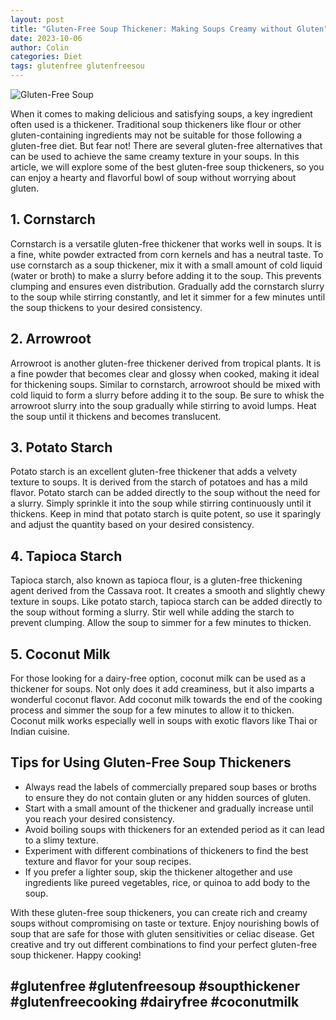 ```yaml
---
layout: post
title: "Gluten-Free Soup Thickener: Making Soups Creamy without Gluten"
date: 2023-10-06
author: Colin
categories: Diet
tags: glutenfree glutenfreesou
---
```


![Gluten-Free Soup](https://source.unsplash.com/1600x900/?gluten-free-soup)

When it comes to making delicious and satisfying soups, a key ingredient often used is a thickener. Traditional soup thickeners like flour or other gluten-containing ingredients may not be suitable for those following a gluten-free diet. But fear not! There are several gluten-free alternatives that can be used to achieve the same creamy texture in your soups. In this article, we will explore some of the best gluten-free soup thickeners, so you can enjoy a hearty and flavorful bowl of soup without worrying about gluten.

## 1. Cornstarch

Cornstarch is a versatile gluten-free thickener that works well in soups. It is a fine, white powder extracted from corn kernels and has a neutral taste. To use cornstarch as a soup thickener, mix it with a small amount of cold liquid (water or broth) to make a slurry before adding it to the soup. This prevents clumping and ensures even distribution. Gradually add the cornstarch slurry to the soup while stirring constantly, and let it simmer for a few minutes until the soup thickens to your desired consistency.

## 2. Arrowroot

Arrowroot is another gluten-free thickener derived from tropical plants. It is a fine powder that becomes clear and glossy when cooked, making it ideal for thickening soups. Similar to cornstarch, arrowroot should be mixed with cold liquid to form a slurry before adding it to the soup. Be sure to whisk the arrowroot slurry into the soup gradually while stirring to avoid lumps. Heat the soup until it thickens and becomes translucent.

## 3. Potato Starch

Potato starch is an excellent gluten-free thickener that adds a velvety texture to soups. It is derived from the starch of potatoes and has a mild flavor. Potato starch can be added directly to the soup without the need for a slurry. Simply sprinkle it into the soup while stirring continuously until it thickens. Keep in mind that potato starch is quite potent, so use it sparingly and adjust the quantity based on your desired consistency.

## 4. Tapioca Starch

Tapioca starch, also known as tapioca flour, is a gluten-free thickening agent derived from the Cassava root. It creates a smooth and slightly chewy texture in soups. Like potato starch, tapioca starch can be added directly to the soup without forming a slurry. Stir well while adding the starch to prevent clumping. Allow the soup to simmer for a few minutes to thicken.

## 5. Coconut Milk

For those looking for a dairy-free option, coconut milk can be used as a thickener for soups. Not only does it add creaminess, but it also imparts a wonderful coconut flavor. Add coconut milk towards the end of the cooking process and simmer the soup for a few minutes to allow it to thicken. Coconut milk works especially well in soups with exotic flavors like Thai or Indian cuisine.

## Tips for Using Gluten-Free Soup Thickeners

- Always read the labels of commercially prepared soup bases or broths to ensure they do not contain gluten or any hidden sources of gluten.
- Start with a small amount of the thickener and gradually increase until you reach your desired consistency.
- Avoid boiling soups with thickeners for an extended period as it can lead to a slimy texture.
- Experiment with different combinations of thickeners to find the best texture and flavor for your soup recipes.
- If you prefer a lighter soup, skip the thickener altogether and use ingredients like pureed vegetables, rice, or quinoa to add body to the soup.

With these gluten-free soup thickeners, you can create rich and creamy soups without compromising on taste or texture. Enjoy nourishing bowls of soup that are safe for those with gluten sensitivities or celiac disease. Get creative and try out different combinations to find your perfect gluten-free soup thickener. Happy cooking!

## #glutenfree #glutenfreesoup #soupthickener #glutenfreecooking #dairyfree #coconutmilk